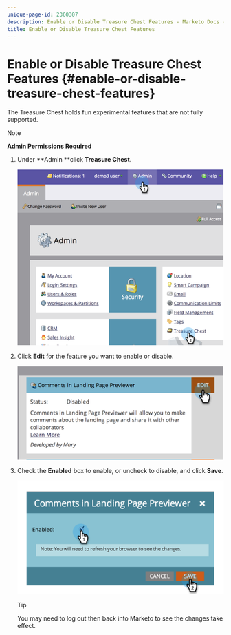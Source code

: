 ```yaml
---
unique-page-id: 2360307
description: Enable or Disable Treasure Chest Features - Marketo Docs - Product Documentation
title: Enable or Disable Treasure Chest Features
---
```


# Enable or Disable Treasure Chest Features {#enable-or-disable-treasure-chest-features}

The Treasure Chest holds fun experimental features that are not fully supported.

>[!NOTE]
>
>**Admin Permissions Required**

1. Under **Admin **click **Treasure Chest**.

   ![](assets/image2014-9-16-17-3a0-3a36.png)

1. Click **Edit** for the feature you want to enable or disable.

   ![](assets/image2014-9-16-16-3a53-3a42.png)

1. Check the **Enabled** box to enable, or uncheck to disable, and click **Save**.

   ![](assets/image2014-9-16-16-3a53-3a53.png)

   >[!TIP]
   >
   >
   >You may need to log out then back into Marketo to see the changes take effect.

